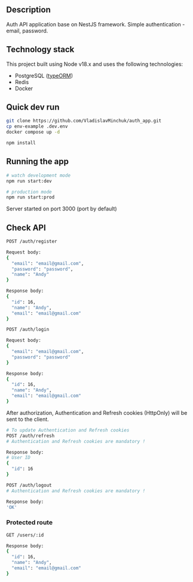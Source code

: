 ## Description
Auth API application base on NestJS framework.
Simple authentication - email, password.

## Technology stack
This project built using Node v18.x and uses the following technologies:
- PostgreSQL ([typeORM](https://www.npmjs.com/package/typeorm))
- Redis
- Docker

## Quick dev run

```bash
git clone https://github.com/VladislavMinchuk/auth_app.git
cp env-example .dev.env
docker compose up -d
```
```bash
npm install
```

## Running the app

```bash
# watch development mode
npm run start:dev

# production mode
npm run start:prod
```
Server started on port 3000 (port by default)

## Check API
```bash
POST /auth/register

Request body:
{
  "email": "email@gmail.com",
  "password": "password",
  "name": "Andy"
}

Response body:
{
  "id": 16,
  "name": "Andy",
  "email": "email@gmail.com"
}
```

```bash
POST /auth/login

Request body:
{
  "email": "email@gmail.com",
  "password": "password"
}

Response body:
{
  "id": 16,
  "name": "Andy",
  "email": "email@gmail.com"
}
```
After authorization, Authentication and Refresh cookies (HttpOnly) will be sent to the client.


```bash
# To update Authentication and Refresh cookies
POST /auth/refresh
# Authentication and Refresh cookies are mandatory !

Response body:
# User ID
{
  "id": 16
}
```

```bash
POST /auth/logout
# Authentication and Refresh cookies are mandatory !

Response body:
'OK'
```
 ### Protected route
```bash
GET /users/:id

Response body:
{
  "id": 16,
  "name": "Andy",
  "email": "email@gmail.com"
}
```
